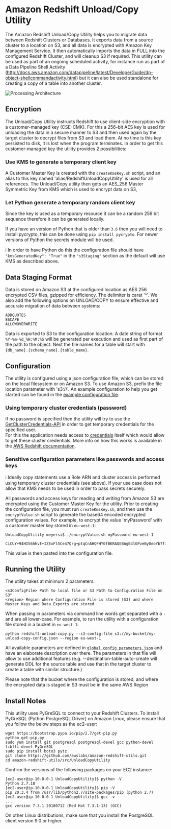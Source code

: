 # Amazon Redshift Unload/Copy Utility

The Amazon Redshift Unload/Copy Utility helps you to migrate data between Redshift Clusters or Databases. It exports data from a source cluster to a location on S3, and all data is encrypted with Amazon Key Management Service. It then automatically imports the data in FULL into the configured Redshift Cluster, and will cleanup S3 if required. This utility can be used as part of an ongoing scheduled activity, for instance run as part of a Data Pipeline Shell Activity (http://docs.aws.amazon.com/datapipeline/latest/DeveloperGuide/dp-object-shellcommandactivity.html) but it can also be used standalone for creating a copy of a table into another cluster.

![Processing Architecture](RedshiftUnloadCopy.png)


## Encryption

The Unload/Copy Utility instructs Redshift to use client-side encryption with a customer-managed key (CSE-CMK).  For this a 256-bit AES key is used for unloading the data in a secure manner to S3 and then used again by the target cluster to decrypt files from S3 and load them.  At no time is this key persisted to disk, it is lost when the program terminates.
In order to get this customer-managed key the utility provides 2 possibilities:

### Use KMS to generate a temporary client key

A Customer Master Key is created with the ```createKmsKey.sh``` script, and an alias to this key named 'alias/RedshiftUnloadCopyUtility' is used for all references. The Unload/Copy utility then gets an AES_256 Master Symmetric Key from KMS which is used to encrypt data on S3,

### Let Python generate a temporary random client key

Since the key is used as a temporary resource it can be a random 256 bit sequence therefore it can be generated locally.

If you have an version of Python that is older than `3.6` then you will need to install pycrypto, this can be done using `pip install pycrypto`.  For newer versions of Python the secrets module will be used.

:information_source: In order to have Python do this the configuration file should have `"kmsGeneratedKey": "True"` in the `"s3Staging"` section as the default will use KMS as described above.

## Data Staging Format

Data is stored on Amazon S3 at the configured location as AES 256 encrypted CSV files, gzipped for efficiency. The delimiter is carat '^'. We also add the following options on UNLOAD/COPY to ensure effective and accurate migration of data between systems:

```
ADDQUOTES
ESCAPE
ALLOWOVERWRITE
```

Data is exported to S3 to the configuration location. A date string of format `%Y-%m-%d_%H:%M:%S` will be generated per execution and used as first part of the path to the object. Next the file names for a table will start with `{db_name}.{schema_name}.{table_name}`.

## Configuration

The utility is configured using a json configuration file, which can be stored on the local filesystem or on Amazon S3. To use Amazon S3, prefix the file location parameter with 's3://'. An example configuration to help you get started can be found in the [example configuration file](example/config.json).

### Using temporary cluster credentials (password)

If no password is specified then the utility will try to use the [GetClusterCredentials-API](http://docs.aws.amazon.com/redshift/latest/APIReference/API_GetClusterCredentials.html) in order to get temporary credentials for the specified user.  
For this the application needs access to [credentials](http://boto3.readthedocs.io/en/latest/guide/configuration.html) itself which would allow to get these cluster credentials.  More info on how this works is available in the [AWS Redshift documentation](http://docs.aws.amazon.com/redshift/latest/mgmt/generating-iam-credentials-cli-api.html).


### Sensitive configuration parameters like passwords and access keys

:information_source: Ideally copy statements use a Role ARN and cluster access is performed using temporary cluster credentials (see above).  If your use case does not allow that KMS needs to be used in order to pass secrets securely. 

All passwords and access keys for reading and writing from Amazon S3 are encrypted using the Customer Master Key for the utility. Prior to creating the configuration file, you must run ```createKmsKey.sh```, and then use the ```encryptValue.sh``` script to generate the base64 encoded encrypted configuration values. For example, to encrypt the value 'myPassword' with a customer master key stored in `eu-west-1`:

```
UnloadCopyUtility meyersi$ ./encryptValue.sh myPassword eu-west-1

CiCUY+94HI56hhvt+IZExFl5Ce47Qrg+ptqCnAHQFHY0fBKRAQEBAgB4lGPveByOeoYb7fiGRMRZeQnuO0K4PqbagpwB0BR2NHwAAABoMGYGCSqGSIb3DQEHBqBZMFcCAQAwUgYJKoZIhvcNAQcBMB4GCWCGSAFlAwQBLjARBAwcOR73wpqThnkYsHMCARCAJbci0vUsbM9iZm8S8fhkXhtk9vGCO5sLP+OdimgbnvyCE5QoD6k=
```

This value is then pasted into the configuration file.

## Running the Utility

The utility takes at minimum 2 parameters:

```
<s3ConfigFile> Path to local file or S3 Path to Configuration File on S3"
<region> Region where Configuration File is stored (S3) and where Master Keys and Data Exports are stored
```

When passing in parameters via command line words get separated with a `-` and are all lower-case. For example, to run the utility with a configuration file stored in a bucket in `eu-west-1`:

```
python redshift-unload-copy.py --s3-config-file s3://my-bucket/my-unload-copy-config.json --region eu-west-1
```

All available parameters are defined in [`global_config_parameters.json`](global_config_parameters.json) and have an elaborate description over there.
The parameters in that file will allow to use additional features (e.g. --destination-table-auto-create will generate DDL for the source table and use that in the target cluster to create a table with similar structure.)

Please note that the bucket where the configuration is stored, and where the encrypted data is staged in S3 must be in the same AWS Region

## Install Notes

This utility uses PyGreSQL to connect to your Redshift Clusters. To install PyGreSQL (Python PostgreSQL Driver) on Amazon Linux, please ensure that you follow the below steps as the ec2-user:

```
wget https://bootstrap.pypa.io/pip/2.7/get-pip.py
python get-pip.py
sudo yum install git postgresql postgresql-devel gcc python-devel libffi-devel PyGreSQL
sudo pip install boto3 pytz
git clone https://github.com/awslabs/amazon-redshift-utils.git
cd amazon-redshift-utils/src/UnloadCopyUtility
```

Confirm the versions of the following packages on your EC2 instance:

```
[ec2-user@ip-10-0-0-1 UnloadCopyUtility]$ python -V
Python 2.7.18
[ec2-user@ip-10-0-0-1 UnloadCopyUtility]$ pip -V
pip 20.3.4 from /usr/lib/python2.7/site-packages/pip (python 2.7)
[ec2-user@ip-10-0-0-1 UnloadCopyUtility]$ gcc -v
... 
gcc version 7.3.1 20180712 (Red Hat 7.3.1-13) (GCC)
```

On other Linux distributions, make sure that you install the PostgreSQL client version 9.0 or higher.
